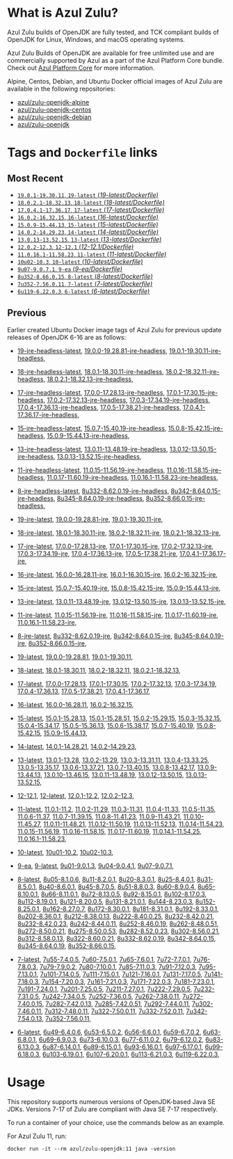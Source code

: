 What is Azul Zulu?
======================================

Azul Zulu builds of OpenJDK are fully tested, and TCK compliant builds of OpenJDK for Linux, Windows, and macOS operating systems.

Azul Zulu Builds of OpenJDK are available for free unlimited use and are commercially supported by Azul as a part of the Azul Platform Core bundle.
Check out [Azul Platform Core][3] for more information.

Alpine, Centos, Debian, and Ubuntu Docker official images of Azul Zulu are available in the following repositories:

  * [azul/zulu-openjdk-alpine][4]
  * [azul/zulu-openjdk-centos][5]
  * [azul/zulu-openjdk-debian][6]
  * [azul/zulu-openjdk][7]

Tags and `Dockerfile` links
===========================

Most Recent
-----------

  * [`19.0.1-19.30.11`, `19-latest` (*19-latest/Dockerfile)*][10]
  * [`18.0.2.1-18.32.13`, `18-latest` (*18-latest/Dockerfile)*][19]
  * [`17.0.4.1-17.36.17`, `17-latest` (*17-latest/Dockerfile)*][31]
  * [`16.0.2-16.32.15`, `16-latest` (*16-latest/Dockerfile)*][55]
  * [`15.0.9-15.44.13`, `15-latest` (*15-latest/Dockerfile)*][62]
  * [`14.0.2-14.29.23`, `14-latest` (*14-latest/Dockerfile)*][81]
  * [`13.0.13-13.52.15`, `13-latest` (*13-latest/Dockerfile)*][84]
  * [`12.0.2-12.3`, `12-12.1` (*12-12.1/Dockerfile)*][106]
  * [`11.0.16.1-11.58.23`, `11-latest` (*11-latest/Dockerfile)*][110]
  * [`10u02-10.3`, `10-latest` (*10-latest/Dockerfile)*][140]
  * [`9u07-9.0.7.1`, `9-ea` (*9-ea/Dockerfile)*][143]
  * [`8u352-8.66.0.15`, `8-latest` (*8-latest/Dockerfile)*][148]
  * [`7u352-7.56.0.11`, `7-latest` (*7-latest/Dockerfile)*][200]
  * [`6u119-6.22.0.3`, `6-latest` (*6-latest/Dockerfile)*][238]

Previous
--------
Earlier created Ubuntu Docker image tags of Azul Zulu for previous update releases of OpenJDK 6-16 are as follows:

  * [19-jre-headless-latest][16],
  [19.0.0-19.28.81-jre-headless][17],
  [19.0.1-19.30.11-jre-headless][18],
  
  * [18-jre-headless-latest][27],
  [18.0.1-18.30.11-jre-headless][28],
  [18.0.2-18.32.11-jre-headless][29],
  [18.0.2.1-18.32.13-jre-headless][30],
  
  * [17-jre-headless-latest][47],
  [17.0.0-17.28.13-jre-headless][48],
  [17.0.1-17.30.15-jre-headless][49],
  [17.0.2-17.32.13-jre-headless][50],
  [17.0.3-17.34.19-jre-headless][51],
  [17.0.4-17.36.13-jre-headless][52],
  [17.0.5-17.38.21-jre-headless][53],
  [17.0.4.1-17.36.17-jre-headless][54],
  
  * [15-jre-headless-latest][77],
  [15.0.7-15.40.19-jre-headless][78],
  [15.0.8-15.42.15-jre-headless][79],
  [15.0.9-15.44.13-jre-headless][80],
  
  * [13-jre-headless-latest][102],
  [13.0.11-13.48.19-jre-headless][103],
  [13.0.12-13.50.15-jre-headless][104],
  [13.0.13-13.52.15-jre-headless][105],
  
  * [11-jre-headless-latest][134],
  [11.0.15-11.56.19-jre-headless][136],
  [11.0.16-11.58.15-jre-headless][137],
  [11.0.17-11.60.19-jre-headless][138],
  [11.0.16.1-11.58.23-jre-headless][139],
  
  * [8-jre-headless-latest][195],
  [8u332-8.62.0.19-jre-headless][196],
  [8u342-8.64.0.15-jre-headless][197],
  [8u345-8.64.0.19-jre-headless][198],
  [8u352-8.66.0.15-jre-headless][199],
  
  * [19-jre-latest][11],
  [19.0.0-19.28.81-jre][14],
  [19.0.1-19.30.11-jre][15],
  
  * [18-jre-latest][20],
  [18.0.1-18.30.11-jre][24],
  [18.0.2-18.32.11-jre][25],
  [18.0.2.1-18.32.13-jre][26],
  
  * [17-jre-latest][32],
  [17.0.0-17.28.13-jre][40],
  [17.0.1-17.30.15-jre][41],
  [17.0.2-17.32.13-jre][42],
  [17.0.3-17.34.19-jre][43],
  [17.0.4-17.36.13-jre][44],
  [17.0.5-17.38.21-jre][45],
  [17.0.4.1-17.36.17-jre][46],
  
  * [16-jre-latest][56],
  [16.0.0-16.28.11-jre][59],
  [16.0.1-16.30.15-jre][60],
  [16.0.2-16.32.15-jre][61],
  
  * [15-jre-latest][63],
  [15.0.7-15.40.19-jre][74],
  [15.0.8-15.42.15-jre][75],
  [15.0.9-15.44.13-jre][76],
  
  * [13-jre-latest][87],
  [13.0.11-13.48.19-jre][99],
  [13.0.12-13.50.15-jre][100],
  [13.0.13-13.52.15-jre][101],
  
  * [11-jre-latest][117],
  [11.0.15-11.56.19-jre][131],
  [11.0.16-11.58.15-jre][132],
  [11.0.17-11.60.19-jre][133],
  [11.0.16.1-11.58.23-jre][135],
  
  * [8-jre-latest][149],
  [8u332-8.62.0.19-jre][191],
  [8u342-8.64.0.15-jre][192],
  [8u345-8.64.0.19-jre][193],
  [8u352-8.66.0.15-jre][194],
  
  * [19-latest][10],
  [19.0.0-19.28.81][12],
  [19.0.1-19.30.11][13],
  
  * [18-latest][19],
  [18.0.1-18.30.11][21],
  [18.0.2-18.32.11][22],
  [18.0.2.1-18.32.13][23],
  
  * [17-latest][31],
  [17.0.0-17.28.13][33],
  [17.0.1-17.30.15][34],
  [17.0.2-17.32.13][35],
  [17.0.3-17.34.19][36],
  [17.0.4-17.36.13][37],
  [17.0.5-17.38.21][38],
  [17.0.4.1-17.36.17][39],
  
  * [16-latest][55],
  [16.0.0-16.28.11][57],
  [16.0.2-16.32.15][58],
  
  * [15-latest][62],
  [15.0.1-15.28.13][64],
  [15.0.1-15.28.51][65],
  [15.0.2-15.29.15][66],
  [15.0.3-15.32.15][67],
  [15.0.4-15.34.17][68],
  [15.0.5-15.36.13][69],
  [15.0.6-15.38.17][70],
  [15.0.7-15.40.19][71],
  [15.0.8-15.42.15][72],
  [15.0.9-15.44.13][73],
  
  * [14-latest][81],
  [14.0.1-14.28.21][82],
  [14.0.2-14.29.23][83],
  
  * [13-latest][84],
  [13.0.1-13.28][85],
  [13.0.2-13.29][86],
  [13.0.3-13.31.11][88],
  [13.0.4-13.33.25][89],
  [13.0.5-13.35.17][90],
  [13.0.6-13.37.21][91],
  [13.0.7-13.40.15][92],
  [13.0.8-13.42.17][93],
  [13.0.9-13.44.13][94],
  [13.0.10-13.46.15][95],
  [13.0.11-13.48.19][96],
  [13.0.12-13.50.15][97],
  [13.0.13-13.52.15][98],
  
  * [12-12.1][106],
  [12-latest][107],
  [12.0.1-12.2][108],
  [12.0.2-12.3][109],
  
  * [11-latest][110],
  [11.0.1-11.2][111],
  [11.0.2-11.29][112],
  [11.0.3-11.31][113],
  [11.0.4-11.33][114],
  [11.0.5-11.35][115],
  [11.0.6-11.37][116],
  [11.0.7-11.39.15][118],
  [11.0.8-11.41.23][119],
  [11.0.9-11.43.21][120],
  [11.0.10-11.45.27][121],
  [11.0.11-11.48.21][122],
  [11.0.12-11.50.19][123],
  [11.0.13-11.52.13][124],
  [11.0.14-11.54.23][125],
  [11.0.15-11.56.19][126],
  [11.0.16-11.58.15][127],
  [11.0.17-11.60.19][128],
  [11.0.14.1-11.54.25][129],
  [11.0.16.1-11.58.23][130],
  
  * [10-latest][140],
  [10u01-10.2][141],
  [10u02-10.3][142],
  
  * [9-ea][143],
  [9-latest][144],
  [9u01-9.0.1.3][145],
  [9u04-9.0.4.1][146],
  [9u07-9.0.7.1][147],
  
  * [8-latest][148],
  [8u05-8.1.0.6][150],
  [8u11-8.2.0.1][151],
  [8u20-8.3.0.1][152],
  [8u25-8.4.0.1][153],
  [8u31-8.5.0.1][154],
  [8u40-8.6.0.1][155],
  [8u45-8.7.0.5][156],
  [8u51-8.8.0.3][157],
  [8u60-8.9.0.4][158],
  [8u65-8.10.0.1][159],
  [8u66-8.11.0.1][160],
  [8u72-8.13.0.5][161],
  [8u92-8.15.0.1][162],
  [8u102-8.17.0.3][163],
  [8u112-8.19.0.1][164],
  [8u121-8.20.0.5][165],
  [8u131-8.21.0.1][166],
  [8u144-8.23.0.3][167],
  [8u152-8.25.0.1][168],
  [8u162-8.27.0.7][169],
  [8u172-8.30.0.1][170],
  [8u181-8.31.0.1][171],
  [8u192-8.33.0.1][172],
  [8u202-8.36.0.1][173],
  [8u212-8.38.0.13][174],
  [8u222-8.40.0.25][175],
  [8u232-8.42.0.21][176],
  [8u232-8.42.0.23][177],
  [8u242-8.44.0.11][178],
  [8u252-8.46.0.19][179],
  [8u262-8.48.0.51][180],
  [8u272-8.50.0.21][181],
  [8u275-8.50.0.53][182],
  [8u282-8.52.0.23][183],
  [8u302-8.56.0.21][184],
  [8u312-8.58.0.13][185],
  [8u322-8.60.0.21][186],
  [8u332-8.62.0.19][187],
  [8u342-8.64.0.15][188],
  [8u345-8.64.0.19][189],
  [8u352-8.66.0.15][190],
  
  * [7-latest][200],
  [7u55-7.4.0.5][201],
  [7u60-7.5.0.1][202],
  [7u65-7.6.0.1][203],
  [7u72-7.7.0.1][204],
  [7u76-7.8.0.3][205],
  [7u79-7.9.0.2][206],
  [7u80-7.10.0.1][207],
  [7u85-7.11.0.3][208],
  [7u91-7.12.0.3][209],
  [7u95-7.13.0.1][210],
  [7u101-7.14.0.5][211],
  [7u111-7.15.0.1][212],
  [7u121-7.16.0.1][213],
  [7u131-7.17.0.5][214],
  [7u141-7.18.0.3][215],
  [7u154-7.20.0.3][216],
  [7u161-7.21.0.3][217],
  [7u171-7.22.0.3][218],
  [7u181-7.23.0.1][219],
  [7u191-7.24.0.1][220],
  [7u201-7.25.0.5][221],
  [7u211-7.27.0.1][222],
  [7u222-7.29.0.5][223],
  [7u232-7.31.0.5][224],
  [7u242-7.34.0.5][225],
  [7u252-7.36.0.5][226],
  [7u262-7.38.0.11][227],
  [7u272-7.40.0.15][228],
  [7u282-7.42.0.13][229],
  [7u285-7.42.0.51][230],
  [7u292-7.44.0.11][231],
  [7u302-7.46.0.11][232],
  [7u312-7.48.0.11][233],
  [7u322-7.50.0.11][234],
  [7u332-7.52.0.11][235],
  [7u342-7.54.0.13][236],
  [7u352-7.56.0.11][237],
  
  * [6-latest][238],
  [6u49-6.4.0.6][239],
  [6u53-6.5.0.2][240],
  [6u56-6.6.0.1][241],
  [6u59-6.7.0.2][242],
  [6u63-6.8.0.1][243],
  [6u69-6.9.0.3][244],
  [6u73-6.10.0.3][245],
  [6u77-6.11.0.2][246],
  [6u79-6.12.0.2][247],
  [6u83-6.13.0.3][248],
  [6u87-6.14.0.1][249],
  [6u89-6.15.0.1][250],
  [6u93-6.16.0.1][251],
  [6u97-6.17.0.1][252],
  [6u99-6.18.0.3][253],
  [6u103-6.19.0.1][254],
  [6u107-6.20.0.1][255],
  [6u113-6.21.0.3][256],
  [6u119-6.22.0.3][257],
  

Usage
=====

This repository supports numerous versions of OpenJDK-based Java SE JDKs. Versions 7-17 of Zulu are compliant with Java SE 7-17 respectively.

To run a container of your choice, use the commands below as an example.

For Azul Zulu 11, run:

    docker run -it --rm azul/zulu-openjdk:11 java -version

  [1]: https://www.azul.com/files/ZuluDocker60.gif
  [2]: https://www.azul.com/
  [3]: https://www.azul.com/products/core/
  [4]: https://hub.docker.com/r/azul/zulu-openjdk-alpine
  [5]: https://hub.docker.com/r/azul/zulu-openjdk-centos
  [6]: https://hub.docker.com/r/azul/zulu-openjdk-debian
  [7]: https://hub.docker.com/r/azul/zulu-openjdk


  [16]: https://github.com/zulu-openjdk/zulu-openjdk/blob/master/19-jre-headless-latest/Dockerfile
  [17]: https://github.com/zulu-openjdk/zulu-openjdk/blob/master/19.0.0-19.28.81-jre-headless/Dockerfile
  [18]: https://github.com/zulu-openjdk/zulu-openjdk/blob/master/19.0.1-19.30.11-jre-headless/Dockerfile
  
  [27]: https://github.com/zulu-openjdk/zulu-openjdk/blob/master/18-jre-headless-latest/Dockerfile
  [28]: https://github.com/zulu-openjdk/zulu-openjdk/blob/master/18.0.1-18.30.11-jre-headless/Dockerfile
  [29]: https://github.com/zulu-openjdk/zulu-openjdk/blob/master/18.0.2-18.32.11-jre-headless/Dockerfile
  [30]: https://github.com/zulu-openjdk/zulu-openjdk/blob/master/18.0.2.1-18.32.13-jre-headless/Dockerfile
  
  [47]: https://github.com/zulu-openjdk/zulu-openjdk/blob/master/17-jre-headless-latest/Dockerfile
  [48]: https://github.com/zulu-openjdk/zulu-openjdk/blob/master/17.0.0-17.28.13-jre-headless/Dockerfile
  [49]: https://github.com/zulu-openjdk/zulu-openjdk/blob/master/17.0.1-17.30.15-jre-headless/Dockerfile
  [50]: https://github.com/zulu-openjdk/zulu-openjdk/blob/master/17.0.2-17.32.13-jre-headless/Dockerfile
  [51]: https://github.com/zulu-openjdk/zulu-openjdk/blob/master/17.0.3-17.34.19-jre-headless/Dockerfile
  [52]: https://github.com/zulu-openjdk/zulu-openjdk/blob/master/17.0.4-17.36.13-jre-headless/Dockerfile
  [53]: https://github.com/zulu-openjdk/zulu-openjdk/blob/master/17.0.5-17.38.21-jre-headless/Dockerfile
  [54]: https://github.com/zulu-openjdk/zulu-openjdk/blob/master/17.0.4.1-17.36.17-jre-headless/Dockerfile
  
  [77]: https://github.com/zulu-openjdk/zulu-openjdk/blob/master/15-jre-headless-latest/Dockerfile
  [78]: https://github.com/zulu-openjdk/zulu-openjdk/blob/master/15.0.7-15.40.19-jre-headless/Dockerfile
  [79]: https://github.com/zulu-openjdk/zulu-openjdk/blob/master/15.0.8-15.42.15-jre-headless/Dockerfile
  [80]: https://github.com/zulu-openjdk/zulu-openjdk/blob/master/15.0.9-15.44.13-jre-headless/Dockerfile
  
  [102]: https://github.com/zulu-openjdk/zulu-openjdk/blob/master/13-jre-headless-latest/Dockerfile
  [103]: https://github.com/zulu-openjdk/zulu-openjdk/blob/master/13.0.11-13.48.19-jre-headless/Dockerfile
  [104]: https://github.com/zulu-openjdk/zulu-openjdk/blob/master/13.0.12-13.50.15-jre-headless/Dockerfile
  [105]: https://github.com/zulu-openjdk/zulu-openjdk/blob/master/13.0.13-13.52.15-jre-headless/Dockerfile
  
  [134]: https://github.com/zulu-openjdk/zulu-openjdk/blob/master/11-jre-headless-latest/Dockerfile
  [136]: https://github.com/zulu-openjdk/zulu-openjdk/blob/master/11.0.15-11.56.19-jre-headless/Dockerfile
  [137]: https://github.com/zulu-openjdk/zulu-openjdk/blob/master/11.0.16-11.58.15-jre-headless/Dockerfile
  [138]: https://github.com/zulu-openjdk/zulu-openjdk/blob/master/11.0.17-11.60.19-jre-headless/Dockerfile
  [139]: https://github.com/zulu-openjdk/zulu-openjdk/blob/master/11.0.16.1-11.58.23-jre-headless/Dockerfile
  
  [195]: https://github.com/zulu-openjdk/zulu-openjdk/blob/master/8-jre-headless-latest/Dockerfile
  [196]: https://github.com/zulu-openjdk/zulu-openjdk/blob/master/8u332-8.62.0.19-jre-headless/Dockerfile
  [197]: https://github.com/zulu-openjdk/zulu-openjdk/blob/master/8u342-8.64.0.15-jre-headless/Dockerfile
  [198]: https://github.com/zulu-openjdk/zulu-openjdk/blob/master/8u345-8.64.0.19-jre-headless/Dockerfile
  [199]: https://github.com/zulu-openjdk/zulu-openjdk/blob/master/8u352-8.66.0.15-jre-headless/Dockerfile
  
  [11]: https://github.com/zulu-openjdk/zulu-openjdk/blob/master/19-jre-latest/Dockerfile
  [14]: https://github.com/zulu-openjdk/zulu-openjdk/blob/master/19.0.0-19.28.81-jre/Dockerfile
  [15]: https://github.com/zulu-openjdk/zulu-openjdk/blob/master/19.0.1-19.30.11-jre/Dockerfile
  
  [20]: https://github.com/zulu-openjdk/zulu-openjdk/blob/master/18-jre-latest/Dockerfile
  [24]: https://github.com/zulu-openjdk/zulu-openjdk/blob/master/18.0.1-18.30.11-jre/Dockerfile
  [25]: https://github.com/zulu-openjdk/zulu-openjdk/blob/master/18.0.2-18.32.11-jre/Dockerfile
  [26]: https://github.com/zulu-openjdk/zulu-openjdk/blob/master/18.0.2.1-18.32.13-jre/Dockerfile
  
  [32]: https://github.com/zulu-openjdk/zulu-openjdk/blob/master/17-jre-latest/Dockerfile
  [40]: https://github.com/zulu-openjdk/zulu-openjdk/blob/master/17.0.0-17.28.13-jre/Dockerfile
  [41]: https://github.com/zulu-openjdk/zulu-openjdk/blob/master/17.0.1-17.30.15-jre/Dockerfile
  [42]: https://github.com/zulu-openjdk/zulu-openjdk/blob/master/17.0.2-17.32.13-jre/Dockerfile
  [43]: https://github.com/zulu-openjdk/zulu-openjdk/blob/master/17.0.3-17.34.19-jre/Dockerfile
  [44]: https://github.com/zulu-openjdk/zulu-openjdk/blob/master/17.0.4-17.36.13-jre/Dockerfile
  [45]: https://github.com/zulu-openjdk/zulu-openjdk/blob/master/17.0.5-17.38.21-jre/Dockerfile
  [46]: https://github.com/zulu-openjdk/zulu-openjdk/blob/master/17.0.4.1-17.36.17-jre/Dockerfile
  
  [56]: https://github.com/zulu-openjdk/zulu-openjdk/blob/master/16-jre-latest/Dockerfile
  [59]: https://github.com/zulu-openjdk/zulu-openjdk/blob/master/16.0.0-16.28.11-jre/Dockerfile
  [60]: https://github.com/zulu-openjdk/zulu-openjdk/blob/master/16.0.1-16.30.15-jre/Dockerfile
  [61]: https://github.com/zulu-openjdk/zulu-openjdk/blob/master/16.0.2-16.32.15-jre/Dockerfile
  
  [63]: https://github.com/zulu-openjdk/zulu-openjdk/blob/master/15-jre-latest/Dockerfile
  [74]: https://github.com/zulu-openjdk/zulu-openjdk/blob/master/15.0.7-15.40.19-jre/Dockerfile
  [75]: https://github.com/zulu-openjdk/zulu-openjdk/blob/master/15.0.8-15.42.15-jre/Dockerfile
  [76]: https://github.com/zulu-openjdk/zulu-openjdk/blob/master/15.0.9-15.44.13-jre/Dockerfile
  
  [87]: https://github.com/zulu-openjdk/zulu-openjdk/blob/master/13-jre-latest/Dockerfile
  [99]: https://github.com/zulu-openjdk/zulu-openjdk/blob/master/13.0.11-13.48.19-jre/Dockerfile
  [100]: https://github.com/zulu-openjdk/zulu-openjdk/blob/master/13.0.12-13.50.15-jre/Dockerfile
  [101]: https://github.com/zulu-openjdk/zulu-openjdk/blob/master/13.0.13-13.52.15-jre/Dockerfile
  
  [117]: https://github.com/zulu-openjdk/zulu-openjdk/blob/master/11-jre-latest/Dockerfile
  [131]: https://github.com/zulu-openjdk/zulu-openjdk/blob/master/11.0.15-11.56.19-jre/Dockerfile
  [132]: https://github.com/zulu-openjdk/zulu-openjdk/blob/master/11.0.16-11.58.15-jre/Dockerfile
  [133]: https://github.com/zulu-openjdk/zulu-openjdk/blob/master/11.0.17-11.60.19-jre/Dockerfile
  [135]: https://github.com/zulu-openjdk/zulu-openjdk/blob/master/11.0.16.1-11.58.23-jre/Dockerfile
  
  [149]: https://github.com/zulu-openjdk/zulu-openjdk/blob/master/8-jre-latest/Dockerfile
  [191]: https://github.com/zulu-openjdk/zulu-openjdk/blob/master/8u332-8.62.0.19-jre/Dockerfile
  [192]: https://github.com/zulu-openjdk/zulu-openjdk/blob/master/8u342-8.64.0.15-jre/Dockerfile
  [193]: https://github.com/zulu-openjdk/zulu-openjdk/blob/master/8u345-8.64.0.19-jre/Dockerfile
  [194]: https://github.com/zulu-openjdk/zulu-openjdk/blob/master/8u352-8.66.0.15-jre/Dockerfile
  
  [10]: https://github.com/zulu-openjdk/zulu-openjdk/blob/master/19-latest/Dockerfile
  [12]: https://github.com/zulu-openjdk/zulu-openjdk/blob/master/19.0.0-19.28.81/Dockerfile
  [13]: https://github.com/zulu-openjdk/zulu-openjdk/blob/master/19.0.1-19.30.11/Dockerfile
  
  [19]: https://github.com/zulu-openjdk/zulu-openjdk/blob/master/18-latest/Dockerfile
  [21]: https://github.com/zulu-openjdk/zulu-openjdk/blob/master/18.0.1-18.30.11/Dockerfile
  [22]: https://github.com/zulu-openjdk/zulu-openjdk/blob/master/18.0.2-18.32.11/Dockerfile
  [23]: https://github.com/zulu-openjdk/zulu-openjdk/blob/master/18.0.2.1-18.32.13/Dockerfile
  
  [31]: https://github.com/zulu-openjdk/zulu-openjdk/blob/master/17-latest/Dockerfile
  [33]: https://github.com/zulu-openjdk/zulu-openjdk/blob/master/17.0.0-17.28.13/Dockerfile
  [34]: https://github.com/zulu-openjdk/zulu-openjdk/blob/master/17.0.1-17.30.15/Dockerfile
  [35]: https://github.com/zulu-openjdk/zulu-openjdk/blob/master/17.0.2-17.32.13/Dockerfile
  [36]: https://github.com/zulu-openjdk/zulu-openjdk/blob/master/17.0.3-17.34.19/Dockerfile
  [37]: https://github.com/zulu-openjdk/zulu-openjdk/blob/master/17.0.4-17.36.13/Dockerfile
  [38]: https://github.com/zulu-openjdk/zulu-openjdk/blob/master/17.0.5-17.38.21/Dockerfile
  [39]: https://github.com/zulu-openjdk/zulu-openjdk/blob/master/17.0.4.1-17.36.17/Dockerfile
  
  [55]: https://github.com/zulu-openjdk/zulu-openjdk/blob/master/16-latest/Dockerfile
  [57]: https://github.com/zulu-openjdk/zulu-openjdk/blob/master/16.0.0-16.28.11/Dockerfile
  [58]: https://github.com/zulu-openjdk/zulu-openjdk/blob/master/16.0.2-16.32.15/Dockerfile
  
  [62]: https://github.com/zulu-openjdk/zulu-openjdk/blob/master/15-latest/Dockerfile
  [64]: https://github.com/zulu-openjdk/zulu-openjdk/blob/master/15.0.1-15.28.13/Dockerfile
  [65]: https://github.com/zulu-openjdk/zulu-openjdk/blob/master/15.0.1-15.28.51/Dockerfile
  [66]: https://github.com/zulu-openjdk/zulu-openjdk/blob/master/15.0.2-15.29.15/Dockerfile
  [67]: https://github.com/zulu-openjdk/zulu-openjdk/blob/master/15.0.3-15.32.15/Dockerfile
  [68]: https://github.com/zulu-openjdk/zulu-openjdk/blob/master/15.0.4-15.34.17/Dockerfile
  [69]: https://github.com/zulu-openjdk/zulu-openjdk/blob/master/15.0.5-15.36.13/Dockerfile
  [70]: https://github.com/zulu-openjdk/zulu-openjdk/blob/master/15.0.6-15.38.17/Dockerfile
  [71]: https://github.com/zulu-openjdk/zulu-openjdk/blob/master/15.0.7-15.40.19/Dockerfile
  [72]: https://github.com/zulu-openjdk/zulu-openjdk/blob/master/15.0.8-15.42.15/Dockerfile
  [73]: https://github.com/zulu-openjdk/zulu-openjdk/blob/master/15.0.9-15.44.13/Dockerfile
  
  [81]: https://github.com/zulu-openjdk/zulu-openjdk/blob/master/14-latest/Dockerfile
  [82]: https://github.com/zulu-openjdk/zulu-openjdk/blob/master/14.0.1-14.28.21/Dockerfile
  [83]: https://github.com/zulu-openjdk/zulu-openjdk/blob/master/14.0.2-14.29.23/Dockerfile
  
  [84]: https://github.com/zulu-openjdk/zulu-openjdk/blob/master/13-latest/Dockerfile
  [85]: https://github.com/zulu-openjdk/zulu-openjdk/blob/master/13.0.1-13.28/Dockerfile
  [86]: https://github.com/zulu-openjdk/zulu-openjdk/blob/master/13.0.2-13.29/Dockerfile
  [88]: https://github.com/zulu-openjdk/zulu-openjdk/blob/master/13.0.3-13.31.11/Dockerfile
  [89]: https://github.com/zulu-openjdk/zulu-openjdk/blob/master/13.0.4-13.33.25/Dockerfile
  [90]: https://github.com/zulu-openjdk/zulu-openjdk/blob/master/13.0.5-13.35.17/Dockerfile
  [91]: https://github.com/zulu-openjdk/zulu-openjdk/blob/master/13.0.6-13.37.21/Dockerfile
  [92]: https://github.com/zulu-openjdk/zulu-openjdk/blob/master/13.0.7-13.40.15/Dockerfile
  [93]: https://github.com/zulu-openjdk/zulu-openjdk/blob/master/13.0.8-13.42.17/Dockerfile
  [94]: https://github.com/zulu-openjdk/zulu-openjdk/blob/master/13.0.9-13.44.13/Dockerfile
  [95]: https://github.com/zulu-openjdk/zulu-openjdk/blob/master/13.0.10-13.46.15/Dockerfile
  [96]: https://github.com/zulu-openjdk/zulu-openjdk/blob/master/13.0.11-13.48.19/Dockerfile
  [97]: https://github.com/zulu-openjdk/zulu-openjdk/blob/master/13.0.12-13.50.15/Dockerfile
  [98]: https://github.com/zulu-openjdk/zulu-openjdk/blob/master/13.0.13-13.52.15/Dockerfile
  
  [106]: https://github.com/zulu-openjdk/zulu-openjdk/blob/master/12-12.1/Dockerfile
  [107]: https://github.com/zulu-openjdk/zulu-openjdk/blob/master/12-latest/Dockerfile
  [108]: https://github.com/zulu-openjdk/zulu-openjdk/blob/master/12.0.1-12.2/Dockerfile
  [109]: https://github.com/zulu-openjdk/zulu-openjdk/blob/master/12.0.2-12.3/Dockerfile
  
  [110]: https://github.com/zulu-openjdk/zulu-openjdk/blob/master/11-latest/Dockerfile
  [111]: https://github.com/zulu-openjdk/zulu-openjdk/blob/master/11.0.1-11.2/Dockerfile
  [112]: https://github.com/zulu-openjdk/zulu-openjdk/blob/master/11.0.2-11.29/Dockerfile
  [113]: https://github.com/zulu-openjdk/zulu-openjdk/blob/master/11.0.3-11.31/Dockerfile
  [114]: https://github.com/zulu-openjdk/zulu-openjdk/blob/master/11.0.4-11.33/Dockerfile
  [115]: https://github.com/zulu-openjdk/zulu-openjdk/blob/master/11.0.5-11.35/Dockerfile
  [116]: https://github.com/zulu-openjdk/zulu-openjdk/blob/master/11.0.6-11.37/Dockerfile
  [118]: https://github.com/zulu-openjdk/zulu-openjdk/blob/master/11.0.7-11.39.15/Dockerfile
  [119]: https://github.com/zulu-openjdk/zulu-openjdk/blob/master/11.0.8-11.41.23/Dockerfile
  [120]: https://github.com/zulu-openjdk/zulu-openjdk/blob/master/11.0.9-11.43.21/Dockerfile
  [121]: https://github.com/zulu-openjdk/zulu-openjdk/blob/master/11.0.10-11.45.27/Dockerfile
  [122]: https://github.com/zulu-openjdk/zulu-openjdk/blob/master/11.0.11-11.48.21/Dockerfile
  [123]: https://github.com/zulu-openjdk/zulu-openjdk/blob/master/11.0.12-11.50.19/Dockerfile
  [124]: https://github.com/zulu-openjdk/zulu-openjdk/blob/master/11.0.13-11.52.13/Dockerfile
  [125]: https://github.com/zulu-openjdk/zulu-openjdk/blob/master/11.0.14-11.54.23/Dockerfile
  [126]: https://github.com/zulu-openjdk/zulu-openjdk/blob/master/11.0.15-11.56.19/Dockerfile
  [127]: https://github.com/zulu-openjdk/zulu-openjdk/blob/master/11.0.16-11.58.15/Dockerfile
  [128]: https://github.com/zulu-openjdk/zulu-openjdk/blob/master/11.0.17-11.60.19/Dockerfile
  [129]: https://github.com/zulu-openjdk/zulu-openjdk/blob/master/11.0.14.1-11.54.25/Dockerfile
  [130]: https://github.com/zulu-openjdk/zulu-openjdk/blob/master/11.0.16.1-11.58.23/Dockerfile
  
  [140]: https://github.com/zulu-openjdk/zulu-openjdk/blob/master/10-latest/Dockerfile
  [141]: https://github.com/zulu-openjdk/zulu-openjdk/blob/master/10u01-10.2/Dockerfile
  [142]: https://github.com/zulu-openjdk/zulu-openjdk/blob/master/10u02-10.3/Dockerfile
  
  [143]: https://github.com/zulu-openjdk/zulu-openjdk/blob/master/9-ea/Dockerfile
  [144]: https://github.com/zulu-openjdk/zulu-openjdk/blob/master/9-latest/Dockerfile
  [145]: https://github.com/zulu-openjdk/zulu-openjdk/blob/master/9u01-9.0.1.3/Dockerfile
  [146]: https://github.com/zulu-openjdk/zulu-openjdk/blob/master/9u04-9.0.4.1/Dockerfile
  [147]: https://github.com/zulu-openjdk/zulu-openjdk/blob/master/9u07-9.0.7.1/Dockerfile
  
  [148]: https://github.com/zulu-openjdk/zulu-openjdk/blob/master/8-latest/Dockerfile
  [150]: https://github.com/zulu-openjdk/zulu-openjdk/blob/master/8u05-8.1.0.6/Dockerfile
  [151]: https://github.com/zulu-openjdk/zulu-openjdk/blob/master/8u11-8.2.0.1/Dockerfile
  [152]: https://github.com/zulu-openjdk/zulu-openjdk/blob/master/8u20-8.3.0.1/Dockerfile
  [153]: https://github.com/zulu-openjdk/zulu-openjdk/blob/master/8u25-8.4.0.1/Dockerfile
  [154]: https://github.com/zulu-openjdk/zulu-openjdk/blob/master/8u31-8.5.0.1/Dockerfile
  [155]: https://github.com/zulu-openjdk/zulu-openjdk/blob/master/8u40-8.6.0.1/Dockerfile
  [156]: https://github.com/zulu-openjdk/zulu-openjdk/blob/master/8u45-8.7.0.5/Dockerfile
  [157]: https://github.com/zulu-openjdk/zulu-openjdk/blob/master/8u51-8.8.0.3/Dockerfile
  [158]: https://github.com/zulu-openjdk/zulu-openjdk/blob/master/8u60-8.9.0.4/Dockerfile
  [159]: https://github.com/zulu-openjdk/zulu-openjdk/blob/master/8u65-8.10.0.1/Dockerfile
  [160]: https://github.com/zulu-openjdk/zulu-openjdk/blob/master/8u66-8.11.0.1/Dockerfile
  [161]: https://github.com/zulu-openjdk/zulu-openjdk/blob/master/8u72-8.13.0.5/Dockerfile
  [162]: https://github.com/zulu-openjdk/zulu-openjdk/blob/master/8u92-8.15.0.1/Dockerfile
  [163]: https://github.com/zulu-openjdk/zulu-openjdk/blob/master/8u102-8.17.0.3/Dockerfile
  [164]: https://github.com/zulu-openjdk/zulu-openjdk/blob/master/8u112-8.19.0.1/Dockerfile
  [165]: https://github.com/zulu-openjdk/zulu-openjdk/blob/master/8u121-8.20.0.5/Dockerfile
  [166]: https://github.com/zulu-openjdk/zulu-openjdk/blob/master/8u131-8.21.0.1/Dockerfile
  [167]: https://github.com/zulu-openjdk/zulu-openjdk/blob/master/8u144-8.23.0.3/Dockerfile
  [168]: https://github.com/zulu-openjdk/zulu-openjdk/blob/master/8u152-8.25.0.1/Dockerfile
  [169]: https://github.com/zulu-openjdk/zulu-openjdk/blob/master/8u162-8.27.0.7/Dockerfile
  [170]: https://github.com/zulu-openjdk/zulu-openjdk/blob/master/8u172-8.30.0.1/Dockerfile
  [171]: https://github.com/zulu-openjdk/zulu-openjdk/blob/master/8u181-8.31.0.1/Dockerfile
  [172]: https://github.com/zulu-openjdk/zulu-openjdk/blob/master/8u192-8.33.0.1/Dockerfile
  [173]: https://github.com/zulu-openjdk/zulu-openjdk/blob/master/8u202-8.36.0.1/Dockerfile
  [174]: https://github.com/zulu-openjdk/zulu-openjdk/blob/master/8u212-8.38.0.13/Dockerfile
  [175]: https://github.com/zulu-openjdk/zulu-openjdk/blob/master/8u222-8.40.0.25/Dockerfile
  [176]: https://github.com/zulu-openjdk/zulu-openjdk/blob/master/8u232-8.42.0.21/Dockerfile
  [177]: https://github.com/zulu-openjdk/zulu-openjdk/blob/master/8u232-8.42.0.23/Dockerfile
  [178]: https://github.com/zulu-openjdk/zulu-openjdk/blob/master/8u242-8.44.0.11/Dockerfile
  [179]: https://github.com/zulu-openjdk/zulu-openjdk/blob/master/8u252-8.46.0.19/Dockerfile
  [180]: https://github.com/zulu-openjdk/zulu-openjdk/blob/master/8u262-8.48.0.51/Dockerfile
  [181]: https://github.com/zulu-openjdk/zulu-openjdk/blob/master/8u272-8.50.0.21/Dockerfile
  [182]: https://github.com/zulu-openjdk/zulu-openjdk/blob/master/8u275-8.50.0.53/Dockerfile
  [183]: https://github.com/zulu-openjdk/zulu-openjdk/blob/master/8u282-8.52.0.23/Dockerfile
  [184]: https://github.com/zulu-openjdk/zulu-openjdk/blob/master/8u302-8.56.0.21/Dockerfile
  [185]: https://github.com/zulu-openjdk/zulu-openjdk/blob/master/8u312-8.58.0.13/Dockerfile
  [186]: https://github.com/zulu-openjdk/zulu-openjdk/blob/master/8u322-8.60.0.21/Dockerfile
  [187]: https://github.com/zulu-openjdk/zulu-openjdk/blob/master/8u332-8.62.0.19/Dockerfile
  [188]: https://github.com/zulu-openjdk/zulu-openjdk/blob/master/8u342-8.64.0.15/Dockerfile
  [189]: https://github.com/zulu-openjdk/zulu-openjdk/blob/master/8u345-8.64.0.19/Dockerfile
  [190]: https://github.com/zulu-openjdk/zulu-openjdk/blob/master/8u352-8.66.0.15/Dockerfile
  
  [200]: https://github.com/zulu-openjdk/zulu-openjdk/blob/master/7-latest/Dockerfile
  [201]: https://github.com/zulu-openjdk/zulu-openjdk/blob/master/7u55-7.4.0.5/Dockerfile
  [202]: https://github.com/zulu-openjdk/zulu-openjdk/blob/master/7u60-7.5.0.1/Dockerfile
  [203]: https://github.com/zulu-openjdk/zulu-openjdk/blob/master/7u65-7.6.0.1/Dockerfile
  [204]: https://github.com/zulu-openjdk/zulu-openjdk/blob/master/7u72-7.7.0.1/Dockerfile
  [205]: https://github.com/zulu-openjdk/zulu-openjdk/blob/master/7u76-7.8.0.3/Dockerfile
  [206]: https://github.com/zulu-openjdk/zulu-openjdk/blob/master/7u79-7.9.0.2/Dockerfile
  [207]: https://github.com/zulu-openjdk/zulu-openjdk/blob/master/7u80-7.10.0.1/Dockerfile
  [208]: https://github.com/zulu-openjdk/zulu-openjdk/blob/master/7u85-7.11.0.3/Dockerfile
  [209]: https://github.com/zulu-openjdk/zulu-openjdk/blob/master/7u91-7.12.0.3/Dockerfile
  [210]: https://github.com/zulu-openjdk/zulu-openjdk/blob/master/7u95-7.13.0.1/Dockerfile
  [211]: https://github.com/zulu-openjdk/zulu-openjdk/blob/master/7u101-7.14.0.5/Dockerfile
  [212]: https://github.com/zulu-openjdk/zulu-openjdk/blob/master/7u111-7.15.0.1/Dockerfile
  [213]: https://github.com/zulu-openjdk/zulu-openjdk/blob/master/7u121-7.16.0.1/Dockerfile
  [214]: https://github.com/zulu-openjdk/zulu-openjdk/blob/master/7u131-7.17.0.5/Dockerfile
  [215]: https://github.com/zulu-openjdk/zulu-openjdk/blob/master/7u141-7.18.0.3/Dockerfile
  [216]: https://github.com/zulu-openjdk/zulu-openjdk/blob/master/7u154-7.20.0.3/Dockerfile
  [217]: https://github.com/zulu-openjdk/zulu-openjdk/blob/master/7u161-7.21.0.3/Dockerfile
  [218]: https://github.com/zulu-openjdk/zulu-openjdk/blob/master/7u171-7.22.0.3/Dockerfile
  [219]: https://github.com/zulu-openjdk/zulu-openjdk/blob/master/7u181-7.23.0.1/Dockerfile
  [220]: https://github.com/zulu-openjdk/zulu-openjdk/blob/master/7u191-7.24.0.1/Dockerfile
  [221]: https://github.com/zulu-openjdk/zulu-openjdk/blob/master/7u201-7.25.0.5/Dockerfile
  [222]: https://github.com/zulu-openjdk/zulu-openjdk/blob/master/7u211-7.27.0.1/Dockerfile
  [223]: https://github.com/zulu-openjdk/zulu-openjdk/blob/master/7u222-7.29.0.5/Dockerfile
  [224]: https://github.com/zulu-openjdk/zulu-openjdk/blob/master/7u232-7.31.0.5/Dockerfile
  [225]: https://github.com/zulu-openjdk/zulu-openjdk/blob/master/7u242-7.34.0.5/Dockerfile
  [226]: https://github.com/zulu-openjdk/zulu-openjdk/blob/master/7u252-7.36.0.5/Dockerfile
  [227]: https://github.com/zulu-openjdk/zulu-openjdk/blob/master/7u262-7.38.0.11/Dockerfile
  [228]: https://github.com/zulu-openjdk/zulu-openjdk/blob/master/7u272-7.40.0.15/Dockerfile
  [229]: https://github.com/zulu-openjdk/zulu-openjdk/blob/master/7u282-7.42.0.13/Dockerfile
  [230]: https://github.com/zulu-openjdk/zulu-openjdk/blob/master/7u285-7.42.0.51/Dockerfile
  [231]: https://github.com/zulu-openjdk/zulu-openjdk/blob/master/7u292-7.44.0.11/Dockerfile
  [232]: https://github.com/zulu-openjdk/zulu-openjdk/blob/master/7u302-7.46.0.11/Dockerfile
  [233]: https://github.com/zulu-openjdk/zulu-openjdk/blob/master/7u312-7.48.0.11/Dockerfile
  [234]: https://github.com/zulu-openjdk/zulu-openjdk/blob/master/7u322-7.50.0.11/Dockerfile
  [235]: https://github.com/zulu-openjdk/zulu-openjdk/blob/master/7u332-7.52.0.11/Dockerfile
  [236]: https://github.com/zulu-openjdk/zulu-openjdk/blob/master/7u342-7.54.0.13/Dockerfile
  [237]: https://github.com/zulu-openjdk/zulu-openjdk/blob/master/7u352-7.56.0.11/Dockerfile
  
  [238]: https://github.com/zulu-openjdk/zulu-openjdk/blob/master/6-latest/Dockerfile
  [239]: https://github.com/zulu-openjdk/zulu-openjdk/blob/master/6u49-6.4.0.6/Dockerfile
  [240]: https://github.com/zulu-openjdk/zulu-openjdk/blob/master/6u53-6.5.0.2/Dockerfile
  [241]: https://github.com/zulu-openjdk/zulu-openjdk/blob/master/6u56-6.6.0.1/Dockerfile
  [242]: https://github.com/zulu-openjdk/zulu-openjdk/blob/master/6u59-6.7.0.2/Dockerfile
  [243]: https://github.com/zulu-openjdk/zulu-openjdk/blob/master/6u63-6.8.0.1/Dockerfile
  [244]: https://github.com/zulu-openjdk/zulu-openjdk/blob/master/6u69-6.9.0.3/Dockerfile
  [245]: https://github.com/zulu-openjdk/zulu-openjdk/blob/master/6u73-6.10.0.3/Dockerfile
  [246]: https://github.com/zulu-openjdk/zulu-openjdk/blob/master/6u77-6.11.0.2/Dockerfile
  [247]: https://github.com/zulu-openjdk/zulu-openjdk/blob/master/6u79-6.12.0.2/Dockerfile
  [248]: https://github.com/zulu-openjdk/zulu-openjdk/blob/master/6u83-6.13.0.3/Dockerfile
  [249]: https://github.com/zulu-openjdk/zulu-openjdk/blob/master/6u87-6.14.0.1/Dockerfile
  [250]: https://github.com/zulu-openjdk/zulu-openjdk/blob/master/6u89-6.15.0.1/Dockerfile
  [251]: https://github.com/zulu-openjdk/zulu-openjdk/blob/master/6u93-6.16.0.1/Dockerfile
  [252]: https://github.com/zulu-openjdk/zulu-openjdk/blob/master/6u97-6.17.0.1/Dockerfile
  [253]: https://github.com/zulu-openjdk/zulu-openjdk/blob/master/6u99-6.18.0.3/Dockerfile
  [254]: https://github.com/zulu-openjdk/zulu-openjdk/blob/master/6u103-6.19.0.1/Dockerfile
  [255]: https://github.com/zulu-openjdk/zulu-openjdk/blob/master/6u107-6.20.0.1/Dockerfile
  [256]: https://github.com/zulu-openjdk/zulu-openjdk/blob/master/6u113-6.21.0.3/Dockerfile
  [257]: https://github.com/zulu-openjdk/zulu-openjdk/blob/master/6u119-6.22.0.3/Dockerfile
  